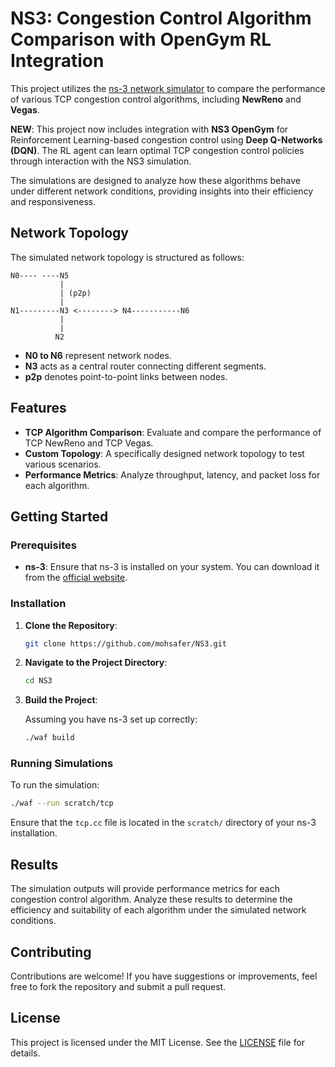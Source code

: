 # NS3: Congestion Control Algorithm Comparison with OpenGym RL Integration

This project utilizes the [ns-3 network simulator](https://www.nsnam.org/) to compare the performance of various TCP congestion control algorithms, including **NewReno** and **Vegas**. 

**NEW**: This project now includes integration with **NS3 OpenGym** for Reinforcement Learning-based congestion control using **Deep Q-Networks (DQN)**. The RL agent can learn optimal TCP congestion control policies through interaction with the NS3 simulation.

The simulations are designed to analyze how these algorithms behave under different network conditions, providing insights into their efficiency and responsiveness.

## Network Topology

The simulated network topology is structured as follows:

```
N0---- ----N5
           |
           | (p2p)
           |
N1---------N3 <--------> N4-----------N6
           |
           |
          N2
```

- **N0 to N6** represent network nodes.
- **N3** acts as a central router connecting different segments.
- **p2p** denotes point-to-point links between nodes.

## Features

- **TCP Algorithm Comparison**: Evaluate and compare the performance of TCP NewReno and TCP Vegas.
- **Custom Topology**: A specifically designed network topology to test various scenarios.
- **Performance Metrics**: Analyze throughput, latency, and packet loss for each algorithm.

## Getting Started

### Prerequisites

- **ns-3**: Ensure that ns-3 is installed on your system. You can download it from the [official website](https://www.nsnam.org/).

### Installation

1. **Clone the Repository**:

   ```bash
   git clone https://github.com/mohsafer/NS3.git
   ```

2. **Navigate to the Project Directory**:

   ```bash
   cd NS3
   ```

3. **Build the Project**:

   Assuming you have ns-3 set up correctly:

   ```bash
   ./waf build
   ```

### Running Simulations

To run the simulation:

```bash
./waf --run scratch/tcp
```

Ensure that the `tcp.cc` file is located in the `scratch/` directory of your ns-3 installation.

## Results

The simulation outputs will provide performance metrics for each congestion control algorithm. Analyze these results to determine the efficiency and suitability of each algorithm under the simulated network conditions.

## Contributing

Contributions are welcome! If you have suggestions or improvements, feel free to fork the repository and submit a pull request.

## License

This project is licensed under the MIT License. See the [LICENSE](LICENSE) file for details.
